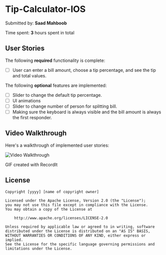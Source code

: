 # Tip-Calculator-IOS

Submitted by: **Saad Mahboob**

Time spent: **3** hours spent in total

## User Stories

The following **required** functionality is complete:

* [ ] User can enter a bill amount, choose a tip percentage, and see the tip and total values.

The following **optional** features are implemented:

* [ ] Slider to change the default tip percentage.
* [ ] UI animations
* [ ] Slider to change number of person for splitting bill.
* [ ] Making sure the keyboard is always visible and the bill amount is always the first responder. 

## Video Walkthrough 

Here's a walkthrough of implemented user stories:

<img src='http://g.recordit.co/TPtj8jfT4E.gif' title='Video Walkthrough' width='' alt='Video Walkthrough' />

GIF created with RecordIt


## License

    Copyright [yyyy] [name of copyright owner]

    Licensed under the Apache License, Version 2.0 (the "License");
    you may not use this file except in compliance with the License.
    You may obtain a copy of the License at

        http://www.apache.org/licenses/LICENSE-2.0

    Unless required by applicable law or agreed to in writing, software
    distributed under the License is distributed on an "AS IS" BASIS,
    WITHOUT WARRANTIES OR CONDITIONS OF ANY KIND, either express or implied.
    See the License for the specific language governing permissions and
    limitations under the License.
